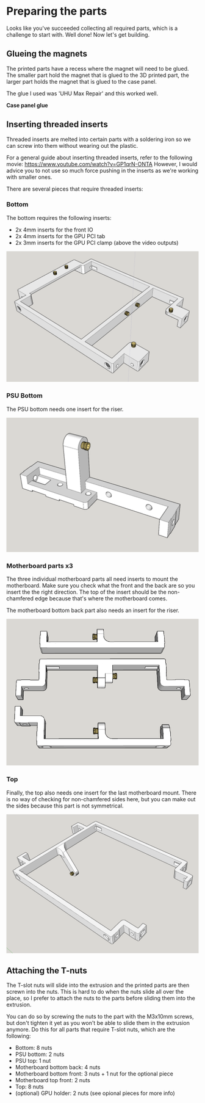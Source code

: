 # Preparing the parts

Looks like you've succeeded collecting all required parts, which is a challenge to start with. Well done! Now let's get building.

## Glueing the magnets

The printed parts have a recess where the magnet will need to be glued. The smaller part hold the magnet that is glued to the 3D printed part, the larger part holds the magnet that is glued to the case panel.

The glue I used was 'UHU Max Repair' and this worked well.

**Case panel glue**


## Inserting threaded inserts

Threaded inserts are melted into certain parts with a soldering iron so we can screw into them without wearing out the plastic.

For a general guide about inserting threaded inserts, refer to the following movie: https://www.youtube.com/watch?v=GP1qrN-ONTA
However, I would advice you to not use so much force pushing in the inserts as we're working with smaller ones.

There are several pieces that require threaded inserts:

### Bottom

The bottom requires the following inserts:

* 2x 4mm inserts for the front IO
* 2x 4mm inserts for the GPU PCI tab
* 2x 3mm inserts for the GPU PCI clamp (above the video outputs)

<img src="./images/inserts1.png" width="600">


### PSU Bottom

The PSU bottom needs one insert for the riser.

<img src="./images/inserts2.png" width="600">


### Motherboard parts x3

The three individual motherboard parts all need inserts to mount the motherboard. Make sure you check what the front and the back are so you insert the the right direction. The top of the insert should be the non-chamfered edge because that's where the motherboard comes.

The motherboard bottom back part also needs an insert for the riser.

<img src="./images/inserts3.png" width="600">


### Top

Finally, the top also needs one insert for the last motherboard mount. There is no way of checking for non-chamfered sides here, but you can make out the sides because this part is not symmetrical.

<img src="./images/inserts4.png" width="600">


## Attaching the T-nuts

The T-slot nuts will slide into the extrusion and the printed parts are then screwn into the nuts. This is hard to do when the nuts slide all over the place, so I prefer to attach the nuts to the parts before sliding them into the extrusion.

You can do so by screwing the nuts to the part with the M3x10mm screws, but don't tighten it yet as you won't be able to slide them in the extrusion anymore. Do this for all parts that require T-slot nuts, which are the following:

* Bottom: 8 nuts
* PSU bottom: 2 nuts
* PSU top: 1 nut
* Motherboard bottom back: 4 nuts
* Motherboard bottom front: 3 nuts + 1 nut for the optional piece
* Motherboard top front: 2 nuts
* Top: 8 nuts
* (optional) GPU holder: 2 nuts (see opional pieces for more info)